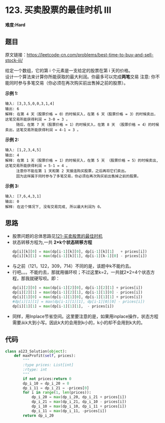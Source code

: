 # 123. 买卖股票的最佳时机 III
**难度:Hard**
## 题目
原文链接：https://leetcode-cn.com/problems/best-time-to-buy-and-sell-stock-iii/

给定一个数组，它的第 i 个元素是一支给定的股票在第 i 天的价格。  
设计一个算法来计算你所能获取的最大利润。你最多可以完成**两笔**交易
注意: 你不能同时参与多笔交易（你必须在再次购买前出售掉之前的股票）。

**示例 1:**
```
输入: [3,3,5,0,0,3,1,4]
输出: 6
解释: 在第 4 天（股票价格 = 0）的时候买入，在第 6 天（股票价格 = 3）的时候卖出，这笔交易所能获得利润 = 3-0 = 3 。
     随后，在第 7 天（股票价格 = 1）的时候买入，在第 8 天 （股票价格 = 4）的时候卖出，这笔交易所能获得利润 = 4-1 = 3 。
```
**示例 2:**
```
输入: [1,2,3,4,5]
输出: 4
解释: 在第 1 天（股票价格 = 1）的时候买入，在第 5 天 （股票价格 = 5）的时候卖出, 这笔交易所能获得利润 = 5-1 = 4 。   
     注意你不能在第 1 天和第 2 天接连购买股票，之后再将它们卖出。   
     因为这样属于同时参与了多笔交易，你必须在再次购买前出售掉之前的股票。
```
**示例 3:**
```
输入: [7,6,4,3,1] 
输出: 0 
解释: 在这个情况下, 没有交易完成, 所以最大利润为 0。
```

## 思路
* 股票问题的总体思路见[121-买卖股票的最佳时机](https://github.com/czzbb/leetcode-python/blob/master/code/0121-%E4%B9%B0%E5%8D%96%E8%82%A1%E7%A5%A8%E7%9A%84%E6%9C%80%E4%BD%B3%E6%97%B6%E6%9C%BA.md)
* 状态转移方程为,一共 **2*k个状态转移方程**
  ```python
  dp[i][k][0] = max(dp[i-1][k][0], dp[i-1][k][1]   + prices[i])
  dp[i][k][1] = max(dp[i-1][k][1], dp[i-1][k-1][0] - prices[i])
  ```
* 与之前（121，122，309，714）不同的是，该题中k不能约去。
* 行吧。。。不能约去，那就用循环呗；不过这里k=2，一共就2*2=4个状态方程，那我就硬写呗。即：
  ```python
  dp[i][2][0] = max(dp[i-1][2][0], dp[i-1][2][1] + prices[i])
  dp[i][2][1] = max(dp[i-1][2][1], dp[i-1][1][0] - prices[i])
  dp[i][1][0] = max(dp[i-1][1][0], dp[i-1][1][1] + prices[i])
  #dp[i][1][1] = max(dp[i-1][1][1], dp[i-1][0][0] - prices[i])
  dp[i][1][1] = max(dp[i-1][1][1],  - prices[i])
  ```
* 同样，用Inplace节省空间。这里要注意的是，如果用inplace操作，状态方程需要从k大到小写。因此k大的会用到k小的，k小的却不会用到k大的。
## 代码
```python
class a123_Solution(object):
    def maxProfit(self, prices):
        """
        :type prices: List[int]
        :rtype: int
        """
        if not prices:return 0
        dp_i_10 = dp_i_20 = 0
        dp_i_11 = dp_i_21 = -prices[0]
        for i in range(1, len(prices)):
            dp_i_20 = max(dp_i_20, dp_i_21 + prices[i])
            dp_i_21 = max(dp_i_21, dp_i_10 - prices[i])
            dp_i_10 = max(dp_i_10, dp_i_11 + prices[i])
            dp_i_11 = max(dp_i_11, -prices[i])
        return dp_i_20
```
